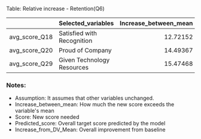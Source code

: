 Table: Relative increase - Retention(Q6)

|              |Selected_variables         | Increase_between_mean| Score| Predicted_score| Increase_in_total|
|:-------------|:--------------------------|---------------------:|-----:|---------------:|-----------------:|
|avg_score_Q18 |Satisfied with Recognition |              12.72152|    80|        67.44542|          2.548556|
|avg_score_Q20 |Proud of Company           |              14.49367|    83|        67.44542|          2.548556|
|avg_score_Q29 |Given Technology Resources |              15.47468|    80|        67.44542|          2.548556|

### Notes:
- Assumption: It assumes that other variables unchanged.
- Increase_between_mean: How much the new score exceeds the variable's mean
- Score: New score needed
- Predicted_score: Overall target score predicted by the model
- Increase_from_DV_Mean: Overall improvement from baseline


